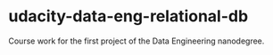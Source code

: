 # udacity-data-eng-relational-db
Course work for the first project of the Data Engineering nanodegree.
